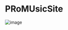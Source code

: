 # PRoMUsicSite
![image](https://user-images.githubusercontent.com/82828389/236352220-06d381ac-823b-414c-a34d-7edc868acfd1.png)
